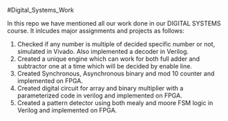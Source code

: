 #Digital_Systems_Work

In this repo we have mentioned all our work done in our DIGITAL SYSTEMS course.
It inlcudes major assignments and projects as follows:
1. Checked if any number is multiple of decided specific number or not, simulated in Vivado. Also implemented a decoder in Verilog.
2. Created a unique engine which can work for both full adder and subtractor one at a time which will be decided by enable line.
3. Created Synchronous, Asynchronous binary and mod 10 counter and implemented on FPGA.
4. Created digital circuit for array and binary multiplier with a parameterized code in verilog and implemented on FPGA.
5. Created a pattern detector using both mealy and moore FSM logic in Verilog and implemented on FPGA.

